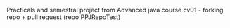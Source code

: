 Practicals and semestral project from Advanced java course
cv01 - forking repo + pull request (repo PPJRepoTest)
